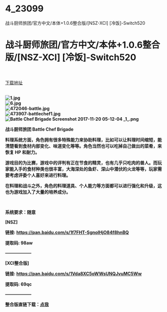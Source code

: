 # 4_23099
战斗厨师旅团/官方中文/本体+1.0.6整合版/[NSZ-XCI] [冷饭]-Switch520
# 战斗厨师旅团/官方中文/本体+1.0.6整合版/[NSZ-XCI] [冷饭]-Switch520
 <br/></br>
[下载地址](https://www.switch520.cc/article/23099 "下载地址")
<br/></br>

<p><strong><img title="1.jpg" src="https://www.switch520.cc/muke_img/2021_10_09_8849fd2801f73.jpg" alt="1.jpg"></strong><br>
<strong><img title="6.jpg" src="https://www.switch520.cc/muke_img/2021_10_09_d03a18f9d680a.jpg" alt="6.jpg"></strong><br>
<strong><img title="472046-battle.jpg" src="https://www.switch520.cc/muke_img/2021_10_09_f1cff9fa7f340.jpg" alt="472046-battle.jpg"></strong><br>
<strong><img title="473907-battlechef1.jpg" src="https://www.switch520.cc/muke_img/2021_10_09_6ebc57a813c08.jpg" alt="473907-battlechef1.jpg"></strong><br>
<strong><img title="Battle Chef Brigade Screenshot 2017-11-20 05-12-04 _1_.png" src="https://www.switch520.cc/muke_img/2021_10_09_e3d351196fd10.png" alt="Battle Chef Brigade Screenshot 2017-11-20 05-12-04 _1_.png">&nbsp;</strong></p>
<p><strong>战斗厨师旅团 Battle Chef Brigade</strong></p>
<p><strong>料理系统方面，角色拥有很多特殊能力来协助料理，比如可以让料理时间缩短，能清楚看到食材内部变化、味道变化等等。角色当然也可以吃掉自己做出的菜肴，来恢复 HP 和耐力。</strong></p>
<p><strong>游戏目的为比赛，游戏中的评判有正在节食的精灵，也有几乎只吃肉的兽人。而玩家能入手的食材种类也很丰富，大海深处的鱼虾、深山中潜伏的火龙等等，玩家需要考虑评委个人喜好来进行料理。</strong></p>
<p><strong>在料理和战斗之外，角色的料理道具、个人能力等方面都可以进行强化和升级，这也为游戏加入了大量的培养成分。</strong></p>
<p>&nbsp;</p>
<p><strong>系统要求：随意</strong></p>
<p><strong>[NSZ]</strong></p>
<p><strong>链接: <a href="https://pan.baidu.com/s/1f7FHT-SgnoIHjO84f8hnBQ">https://pan.baidu.com/s/1f7FHT-SgnoIHjO84f8hnBQ </a></strong></p>
<p><strong>提取码: 98aw</strong></p>
<p><strong>——————</strong></p>
<p><strong>[XCI整合版]</strong></p>
<p><strong>链接: <a href="https://pan.baidu.com/s/1Vda8XC5oWWsUNQJvuMC5Ww">https://pan.baidu.com/s/1Vda8XC5oWWsUNQJvuMC5Ww </a></strong></p>
<p><strong>提取码: 69qc</strong></p>
<p><strong>——————</strong></p>
<p><strong>整合版直链下载：<a href="https://ziyuan3.free520.net/kaifa3/1youxi/Battle%20Chef%20Brigade%20%5B0100CC2001C6C000%5D%20%5Bv393216%5D%20(1G%2B1U).xci">点我</a></strong></p>
